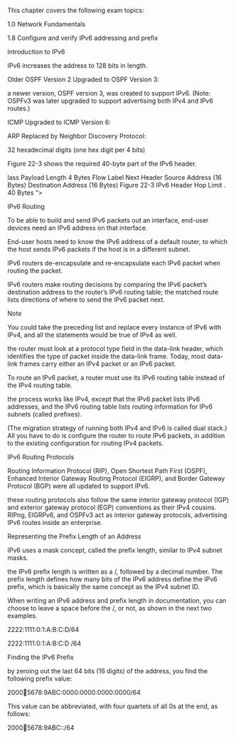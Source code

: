 This chapter covers the following exam topics:

1.0 Network Fundamentals

1.8 Configure and verify IPv6 addressing and prefix

Introduction to IPv6

IPv6 increases the address to 128 bits in length.

Older OSPF Version 2 Upgraded to OSPF Version 3:

a newer version, OSPF version 3, was created to support IPv6. (Note: OSPFv3 was later upgraded to support advertising both IPv4 and IPv6 routes.)

ICMP Upgraded to ICMP Version 6:

ARP Replaced by Neighbor Discovery Protocol:

32 hexadecimal digits (one hex digit per 4 bits)

Figure 22-3 shows the required 40-byte part of the IPv6 header.

lass 
Payload Length 
4 Bytes 
Flow Label 
Next Header 
Source Address 
(16 Bytes) 
Destination Address 
(16 Bytes) 
Figure 22-3 IPv6 Header 
Hop Limit 
. 40 
Bytes ">

IPv6 Routing

To be able to build and send IPv6 packets out an interface, end-user devices need an IPv6 address on that interface.

End-user hosts need to know the IPv6 address of a default router, to which the host sends IPv6 packets if the host is in a different subnet.

IPv6 routers de-encapsulate and re-encapsulate each IPv6 packet when routing the packet.

IPv6 routers make routing decisions by comparing the IPv6 packet’s destination address to the router’s IPv6 routing table; the matched route lists directions of where to send the IPv6 packet next.

Note

You could take the preceding list and replace every instance of IPv6 with IPv4, and all the statements would be true of IPv4 as well.

the router must look at a protocol type field in the data-link header, which identifies the type of packet inside the data-link frame. Today, most data-link frames carry either an IPv4 packet or an IPv6 packet.

To route an IPv6 packet, a router must use its IPv6 routing table instead of the IPv4 routing table.

the process works like IPv4, except that the IPv6 packet lists IPv6 addresses, and the IPv6 routing table lists routing information for IPv6 subnets (called prefixes).

(The migration strategy of running both IPv4 and IPv6 is called dual stack.) All you have to do is configure the router to route IPv6 packets, in addition to the existing configuration for routing IPv4 packets.

IPv6 Routing Protocols

Routing Information Protocol (RIP), Open Shortest Path First (OSPF), Enhanced Interior Gateway Routing Protocol (EIGRP), and Border Gateway Protocol (BGP) were all updated to support IPv6.


these routing protocols also follow the same interior gateway protocol (IGP) and exterior gateway protocol (EGP) conventions as their IPv4 cousins. RIPng, EIGRPv6, and OSPFv3 act as interior gateway protocols, advertising IPv6 routes inside an enterprise.

Representing the Prefix Length of an Address

IPv6 uses a mask concept, called the prefix length, similar to IPv4 subnet masks.

the IPv6 prefix length is written as a /, followed by a decimal number. The prefix length defines how many bits of the IPv6 address define the IPv6 prefix, which is basically the same concept as the IPv4 subnet ID.

When writing an IPv6 address and prefix length in documentation, you can choose to leave a space before the /, or not, as shown in the next two examples.

2222:1111:0:1:A:B:C:D/64

2222:1111:0:1:A:B:C:D /64

Finding the IPv6 Prefix

by zeroing out the last 64 bits (16 digits) of the address, you find the following prefix value:

2000:1234:5678:9ABC:0000:0000:0000:0000/64

This value can be abbreviated, with four quartets of all 0s at the end, as follows:

2000:1234:5678:9ABC::/64
